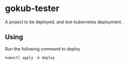 # gokub-tester
A project to be deployed, and test kubernetes deployment. 

## Using
Run the following command to deploy
```
kubectl apply -k deploy
```
